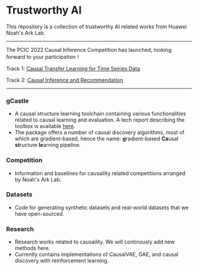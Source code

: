 # Trustworthy AI

This repository is a collection of trustworthy AI related works from Huawei Noah's Ark Lab.  

---
The PCIC 2022 Causal Inference Competition has launched, looking forward to your participation！

Track 1: [Causal Transfer Learning for Time Seiries Data](https://competition.huaweicloud.com/information/1000041792/introduction)

Track 2: [Causal Inference and Recommendation](https://competition.huaweicloud.com/information/1000041793/introduction)

---

### gCastle

- A causal structure learning toolchain containing various functionalities related to causal learning and evaluation. A tech report describing the toolbox is available [here](https://arxiv.org/abs/2111.15155).
- The package offers a number of causal discovery algorithms, most of which are gradient-based, hence the name: **g**radient-based **Ca**usal **st**ructure **le**arning pipeline.

### Competition

- Information and baselines for causaility related competitions arranged by Noah's Ark Lab.


### Datasets

- Code for generating synthetic datasets and real-world datasets that we have open-sourced.

### Research 
 
- Research works related to causaility. We will continously add new methods here.
- Currently contains implementations of CausalVAE, GAE, and causal discovery with reinforcement learning.
